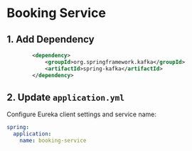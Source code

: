 # Booking Service 

## 1. Add Dependency

```xml
		<dependency>
			<groupId>org.springframework.kafka</groupId>
			<artifactId>spring-kafka</artifactId>
		</dependency>
```

## 2. Update `application.yml`
Configure Eureka client settings and service name:
```yaml
spring:
  application:
    name: booking-service


```
